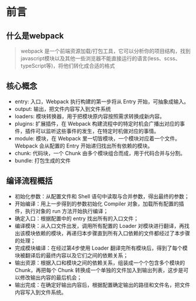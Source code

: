 # 前言

## 什么是webpack

> webpack 是一个前端资源加载/打包工具，它可以分析你的项目结构，找到javascript模块以及其他一些浏览器不能直接运行的语言(less、scss、typeScript等)，将他们转化成合适的格式

## 核心概念
- entry: 入口，Webpack 执行构建的第一步将从 Entry 开始，可抽象成输入。
- output: 输出，把文件内容写入到文件系统
- loaders: 模块转换器，用于把模块原内容按照需求转换成新内容。
- plugins: 扩展插件，在 Webpack 构建流程中的特定时机会广播出对应的事件，插件可以监听这些事件的发生，在特定时机做对应的事情。
- module: 模块，在 Webpack 里一切皆模块，一个模块对应着一个文件。Webpack 会从配置的 Entry 开始递归找出所有依赖的模块。
- chunk: 代码块，一个 Chunk 由多个模块组合而成，用于代码合并与分割。
- bundle: 打包生成的文件

## 编译流程概括
- 初始化参数：从配置文件和 Shell 语句中读取与合并参数，得出最终的参数；
- 开始编译：用上一步得到的参数初始化 Compiler 对象，加载所有配置的插件，执行对象的 run 方法开始执行编译；
- 确定入口：根据配置中的 entry 找出所有的入口文件；
- 编译模块：从入口文件出发，调用所有配置的 Loader 对模块进行翻译，再找出该模块依赖的模块，再递归本步骤直到所有入口依赖的文件都经过了本步骤的处理；
- 完成模块编译：在经过第4步使用 Loader 翻译完所有模块后，得到了每个模块被翻译后的最终内容以及它们之间的依赖关系；
- 输出资源：根据入口和模块之间的依赖关系，组装成一个个包含多个模块的 Chunk，再把每个 Chunk 转换成一个单独的文件加入到输出列表，这步是可以修改输出内容的最后机会；
- 输出完成：在确定好输出内容后，根据配置确定输出的路径和文件名，把文件内容写入到文件系统。